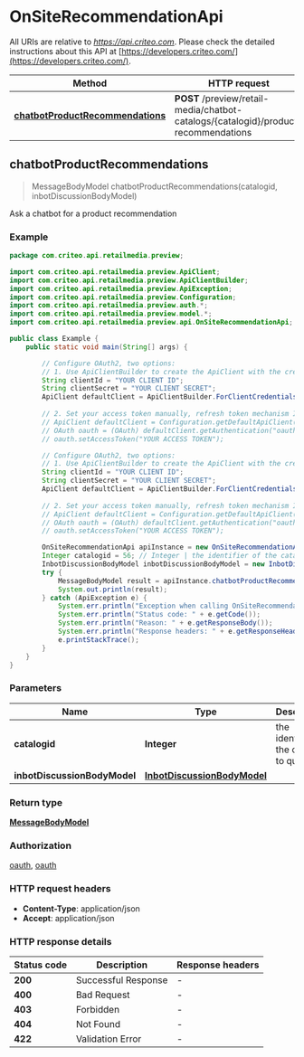 # OnSiteRecommendationApi

All URIs are relative to *https://api.criteo.com*. Please check the detailed instructions about this API at [https://developers.criteo.com/](https://developers.criteo.com/).

| Method | HTTP request | Description |
|------------- | ------------- | -------------|
| [**chatbotProductRecommendations**](OnSiteRecommendationApi.md#chatbotProductRecommendations) | **POST** /preview/retail-media/chatbot-catalogs/{catalogid}/product-recommendations |  |



## chatbotProductRecommendations

> MessageBodyModel chatbotProductRecommendations(catalogid, inbotDiscussionBodyModel)



Ask a chatbot for a product recommendation

### Example

```java
package com.criteo.api.retailmedia.preview;

import com.criteo.api.retailmedia.preview.ApiClient;
import com.criteo.api.retailmedia.preview.ApiClientBuilder;
import com.criteo.api.retailmedia.preview.ApiException;
import com.criteo.api.retailmedia.preview.Configuration;
import com.criteo.api.retailmedia.preview.auth.*;
import com.criteo.api.retailmedia.preview.model.*;
import com.criteo.api.retailmedia.preview.api.OnSiteRecommendationApi;

public class Example {
    public static void main(String[] args) {

        // Configure OAuth2, two options:
        // 1. Use ApiClientBuilder to create the ApiClient with the credentials you want, refresh token mechanism IS handled for you 💚
        String clientId = "YOUR CLIENT ID";
        String clientSecret = "YOUR CLIENT SECRET";
        ApiClient defaultClient = ApiClientBuilder.ForClientCredentials(clientId, clientSecret);
        
        // 2. Set your access token manually, refresh token mechanism IS NOT handled by the client
        // ApiClient defaultClient = Configuration.getDefaultApiClient();
        // OAuth oauth = (OAuth) defaultClient.getAuthentication("oauth");
        // oauth.setAccessToken("YOUR ACCESS TOKEN");

        // Configure OAuth2, two options:
        // 1. Use ApiClientBuilder to create the ApiClient with the credentials you want, refresh token mechanism IS handled for you 💚
        String clientId = "YOUR CLIENT ID";
        String clientSecret = "YOUR CLIENT SECRET";
        ApiClient defaultClient = ApiClientBuilder.ForClientCredentials(clientId, clientSecret);
        
        // 2. Set your access token manually, refresh token mechanism IS NOT handled by the client
        // ApiClient defaultClient = Configuration.getDefaultApiClient();
        // OAuth oauth = (OAuth) defaultClient.getAuthentication("oauth");
        // oauth.setAccessToken("YOUR ACCESS TOKEN");

        OnSiteRecommendationApi apiInstance = new OnSiteRecommendationApi(defaultClient);
        Integer catalogid = 56; // Integer | the identifier of the catalog to query
        InbotDiscussionBodyModel inbotDiscussionBodyModel = new InbotDiscussionBodyModel(); // InbotDiscussionBodyModel | 
        try {
            MessageBodyModel result = apiInstance.chatbotProductRecommendations(catalogid, inbotDiscussionBodyModel);
            System.out.println(result);
        } catch (ApiException e) {
            System.err.println("Exception when calling OnSiteRecommendationApi#chatbotProductRecommendations");
            System.err.println("Status code: " + e.getCode());
            System.err.println("Reason: " + e.getResponseBody());
            System.err.println("Response headers: " + e.getResponseHeaders());
            e.printStackTrace();
        }
    }
}
```

### Parameters


| Name | Type | Description  | Notes |
|------------- | ------------- | ------------- | -------------|
| **catalogid** | **Integer**| the identifier of the catalog to query | |
| **inbotDiscussionBodyModel** | [**InbotDiscussionBodyModel**](InbotDiscussionBodyModel.md)|  | |

### Return type

[**MessageBodyModel**](MessageBodyModel.md)

### Authorization

[oauth](../README.md#oauth), [oauth](../README.md#oauth)

### HTTP request headers

- **Content-Type**: application/json
- **Accept**: application/json


### HTTP response details
| Status code | Description | Response headers |
|-------------|-------------|------------------|
| **200** | Successful Response |  -  |
| **400** | Bad Request |  -  |
| **403** | Forbidden |  -  |
| **404** | Not Found |  -  |
| **422** | Validation Error |  -  |

